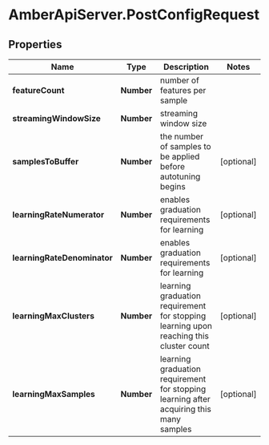 # AmberApiServer.PostConfigRequest

## Properties
Name | Type | Description | Notes
------------ | ------------- | ------------- | -------------
**featureCount** | **Number** | number of features per sample | 
**streamingWindowSize** | **Number** | streaming window size | 
**samplesToBuffer** | **Number** | the number of samples to be applied before autotuning begins | [optional] 
**learningRateNumerator** | **Number** | enables graduation requirements for learning | [optional] 
**learningRateDenominator** | **Number** | enables graduation requirements for learning | [optional] 
**learningMaxClusters** | **Number** | learning graduation requirement for stopping learning upon reaching this cluster count | [optional] 
**learningMaxSamples** | **Number** | learning graduation requirement for stopping learning after acquiring this many samples | [optional] 
